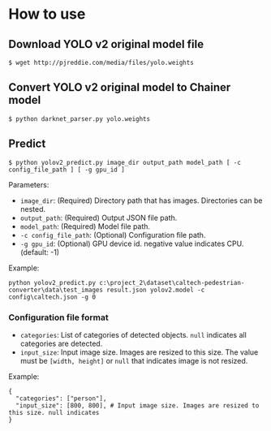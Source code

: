 # How to use

## Download YOLO v2 original model file

```
$ wget http://pjreddie.com/media/files/yolo.weights
```

## Convert YOLO v2 original model to Chainer model

```
$ python darknet_parser.py yolo.weights
```

## Predict

```
$ python yolov2_predict.py image_dir output_path model_path [ -c config_file_path ] [ -g gpu_id ]
```

Parameters:
* `image_dir`: (Required) Directory path that has images. Directories can be nested.
* `output_path`: (Required) Output JSON file path.
* `model_path`: (Required) Model file path.
* `-c config_file_path`: (Optional) Configuration file path.
* `-g gpu_id`: (Optional) GPU device id. negative value indicates CPU. (default: -1)

Example:

```
python yolov2_predict.py c:\project_2\dataset\caltech-pedestrian-converter\data\test_images result.json yolov2.model -c config\caltech.json -g 0
```

### Configuration file format

* `categories`: List of categories of detected objects. `null` indicates all categories are detected.
* `input_size`: Input image size. Images are resized to this size. The value must be `[width, height]` or `null` that indicates image is not resized.

Example:

```
{
  "categories": ["person"],
  "input_size": [800, 800], # Input image size. Images are resized to this size. null indicates
}
```
